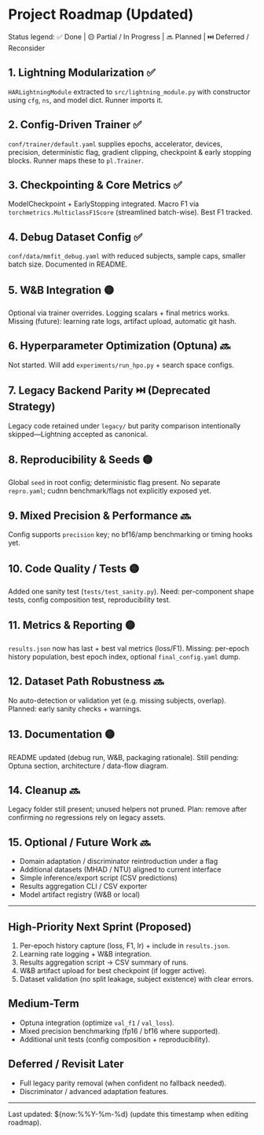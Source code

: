 # Project Roadmap (Updated)

Status legend: ✅ Done | 🟡 Partial / In Progress | 🔜 Planned | ⏭️ Deferred / Reconsider

## 1. Lightning Modularization ✅
`HARLightningModule` extracted to `src/lightning_module.py` with constructor using `cfg`, `ns`, and model dict. Runner imports it.

## 2. Config-Driven Trainer ✅
`conf/trainer/default.yaml` supplies epochs, accelerator, devices, precision, deterministic flag, gradient clipping, checkpoint & early stopping blocks. Runner maps these to `pl.Trainer`.

## 3. Checkpointing & Core Metrics ✅
ModelCheckpoint + EarlyStopping integrated. Macro F1 via `torchmetrics.MulticlassF1Score` (streamlined batch-wise). Best F1 tracked.

## 4. Debug Dataset Config ✅
`conf/data/mmfit_debug.yaml` with reduced subjects, sample caps, smaller batch size. Documented in README.

## 5. W&B Integration 🟡
Optional via trainer overrides. Logging scalars + final metrics works. Missing (future): learning rate logs, artifact upload, automatic git hash.

## 6. Hyperparameter Optimization (Optuna) 🔜
Not started. Will add `experiments/run_hpo.py` + search space configs.

## 7. Legacy Backend Parity ⏭️ (Deprecated Strategy)
Legacy code retained under `legacy/` but parity comparison intentionally skipped—Lightning accepted as canonical.

## 8. Reproducibility & Seeds 🟡
Global `seed` in root config; deterministic flag present. No separate `repro.yaml`; cudnn benchmark/flags not explicitly exposed yet.

## 9. Mixed Precision & Performance 🔜
Config supports `precision` key; no bf16/amp benchmarking or timing hooks yet.

## 10. Code Quality / Tests 🟡
Added one sanity test (`tests/test_sanity.py`). Need: per-component shape tests, config composition test, reproducibility test.

## 11. Metrics & Reporting 🟡
`results.json` now has last + best val metrics (loss/F1). Missing: per-epoch history population, best epoch index, optional `final_config.yaml` dump.

## 12. Dataset Path Robustness 🔜
No auto-detection or validation yet (e.g. missing subjects, overlap). Planned: early sanity checks + warnings.

## 13. Documentation 🟡
README updated (debug run, W&B, packaging rationale). Still pending: Optuna section, architecture / data-flow diagram.

## 14. Cleanup 🔜
Legacy folder still present; unused helpers not pruned. Plan: remove after confirming no regressions rely on legacy assets.

## 15. Optional / Future Work 🔜
- Domain adaptation / discriminator reintroduction under a flag
- Additional datasets (MHAD / NTU) aligned to current interface
- Simple inference/export script (CSV predictions)
- Results aggregation CLI / CSV exporter
- Model artifact registry (W&B or local)

---
## High-Priority Next Sprint (Proposed)
1. Per-epoch history capture (loss, F1, lr) + include in `results.json`.
2. Learning rate logging + W&B integration.
3. Results aggregation script -> CSV summary of runs.
4. W&B artifact upload for best checkpoint (if logger active).
5. Dataset validation (no split leakage, subject existence) with clear errors.

## Medium-Term
- Optuna integration (optimize `val_f1` / `val_loss`).
- Mixed precision benchmarking (fp16 / bf16 where supported).
- Additional unit tests (config composition + reproducibility).

## Deferred / Revisit Later
- Full legacy parity removal (when confident no fallback needed).
- Discriminator / advanced adaptation features.

---
Last updated: ${now:%%Y-%m-%d} (update this timestamp when editing roadmap).
